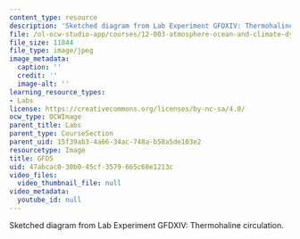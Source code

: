 ```yaml
---
content_type: resource
description: 'Sketched diagram from Lab Experiment GFDXIV: Thermohaline circulation.'
file: /ol-ocw-studio-app/courses/12-003-atmosphere-ocean-and-climate-dynamics-fall-2008/47abcac030b045cf3579665c68e1213c_GFD5.jpg
file_size: 11844
file_type: image/jpeg
image_metadata:
  caption: ''
  credit: ''
  image-alt: ''
learning_resource_types:
- Labs
license: https://creativecommons.org/licenses/by-nc-sa/4.0/
ocw_type: OCWImage
parent_title: Labs
parent_type: CourseSection
parent_uid: 15f39ab3-4a66-34ac-748a-b58a5de103e2
resourcetype: Image
title: GFD5
uid: 47abcac0-30b0-45cf-3579-665c68e1213c
video_files:
  video_thumbnail_file: null
video_metadata:
  youtube_id: null
---
```

Sketched diagram from Lab Experiment GFDXIV: Thermohaline circulation.